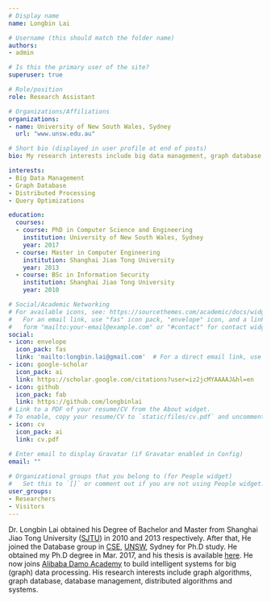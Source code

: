 ```yaml
---
# Display name
name: Longbin Lai

# Username (this should match the folder name)
authors:
- admin

# Is this the primary user of the site?
superuser: true

# Role/position
role: Research Assistant 

# Organizations/Affiliations
organizations:
- name: University of New South Wales, Sydney
  url: "www.unsw.edu.au"

# Short bio (displayed in user profile at end of posts)
bio: My research interests include big data management, graph database, distributed processing and query optimizations.

interests:
- Big Data Management
- Graph Database
- Distributed Processing
- Query Optimizations

education:
  courses:
  - course: PhD in Computer Science and Engineering
    institution: University of New South Wales, Sydney
    year: 2017
  - course: Master in Computer Engineering
    institution: Shanghai Jiao Tong University
    year: 2013
  - course: BSc in Information Security
    institution: Shanghai Jiao Tong University
    year: 2010

# Social/Academic Networking
# For available icons, see: https://sourcethemes.com/academic/docs/widgets/#icons
#   For an email link, use "fas" icon pack, "envelope" icon, and a link in the
#   form "mailto:your-email@example.com" or "#contact" for contact widget.
social:
- icon: envelope
  icon_pack: fas
  link: 'mailto:longbin.lai@gmail.com'  # For a direct email link, use "mailto:test@example.org".
- icon: google-scholar
  icon_pack: ai
  link: https://scholar.google.com/citations?user=iz2jcMYAAAAJ&hl=en
- icon: github
  icon_pack: fab
  link: https://github.com/longbinlai
# Link to a PDF of your resume/CV from the About widget.
# To enable, copy your resume/CV to `static/files/cv.pdf` and uncomment the lines below.  
- icon: cv
  icon_pack: ai
  link: cv.pdf

# Enter email to display Gravatar (if Gravatar enabled in Config)
email: ""
  
# Organizational groups that you belong to (for People widget)
#   Set this to `[]` or comment out if you are not using People widget.  
user_groups:
- Researchers
- Visitors
---
```


Dr. Longbin Lai obtained his Degree of Bachelor and Master from Shanghai Jiao Tong University ([SJTU](http://www.sjtu.edu.cn)) in 2010 and 2013 respectively. After that, He joined the Database group in [CSE](https://www.engineering.unsw.edu.au/computer-science-engineering/), [UNSW](https://www.unsw.edu.au/), Sydney for Ph.D study. He obtained my Ph.D degree in Mar. 2017, and his thesis is available [here](http://unsworks.unsw.edu.au/fapi/datastream/unsworks:45376/SOURCE02?view=true). He now joins [Alibaba Damo Academy](https://damo.alibaba.com/) to build intelligent systems for big (graph) data processing. His research interests include graph algorithms, graph database, database management, distributed algorithms and systems. 


